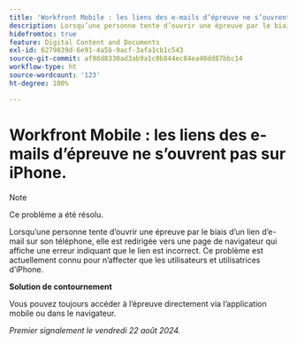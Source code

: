 ```yaml
---
title: 'Workfront Mobile : les liens des e-mails d’épreuve ne s’ouvrent pas sur iPhone.'
description: Lorsqu’une personne tente d’ouvrir une épreuve par le biais d’un lien d’e-mail sur son téléphone, elle est redirigée vers une page de navigateur qui affiche une erreur indiquant que le lien est incorrect.
hidefromtoc: true
feature: Digital Content and Documents
exl-id: 6279839d-6e91-4a5b-9acf-3afa1cb1c543
source-git-commit: af98d8330ad3ab9a1c0b844ec84ea40dd87bbc14
workflow-type: ht
source-wordcount: '123'
ht-degree: 100%

---
```


# Workfront Mobile : les liens des e-mails d’épreuve ne s’ouvrent pas sur iPhone.

>[!NOTE]
>
>Ce problème a été résolu.

Lorsqu’une personne tente d’ouvrir une épreuve par le biais d’un lien d’e-mail sur son téléphone, elle est redirigée vers une page de navigateur qui affiche une erreur indiquant que le lien est incorrect. Ce problème est actuellement connu pour n’affecter que les utilisateurs et utilisatrices d’iPhone.

**Solution de contournement**

Vous pouvez toujours accéder à l’épreuve directement via l’application mobile ou dans le navigateur.

_Premier signalement le vendredi 22 août 2024._
